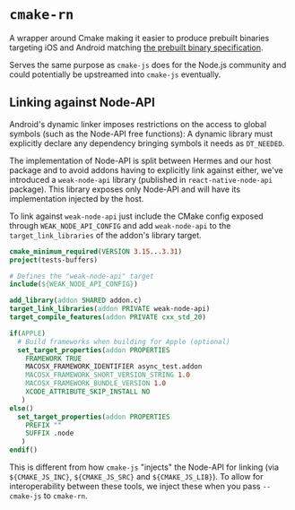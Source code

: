 # `cmake-rn`

A wrapper around Cmake making it easier to produce prebuilt binaries targeting iOS and Android matching [the prebuilt binary specification](https://github.com/callstackincubator/react-native-node-api/blob/main/docs/PREBUILDS.md).

Serves the same purpose as `cmake-js` does for the Node.js community and could potentially be upstreamed into `cmake-js` eventually.

## Linking against Node-API

Android's dynamic linker imposes restrictions on the access to global symbols (such as the Node-API free functions): A dynamic library must explicitly declare any dependency bringing symbols it needs as `DT_NEEDED`.

The implementation of Node-API is split between Hermes and our host package and to avoid addons having to explicitly link against either, we've introduced a `weak-node-api` library (published in `react-native-node-api` package). This library exposes only Node-API and will have its implementation injected by the host.

To link against `weak-node-api` just include the CMake config exposed through `WEAK_NODE_API_CONFIG` and add `weak-node-api` to the `target_link_libraries` of the addon's library target.

```cmake
cmake_minimum_required(VERSION 3.15...3.31)
project(tests-buffers)

# Defines the "weak-node-api" target
include(${WEAK_NODE_API_CONFIG})

add_library(addon SHARED addon.c)
target_link_libraries(addon PRIVATE weak-node-api)
target_compile_features(addon PRIVATE cxx_std_20)

if(APPLE)
  # Build frameworks when building for Apple (optional)
  set_target_properties(addon PROPERTIES
    FRAMEWORK TRUE
    MACOSX_FRAMEWORK_IDENTIFIER async_test.addon
    MACOSX_FRAMEWORK_SHORT_VERSION_STRING 1.0
    MACOSX_FRAMEWORK_BUNDLE_VERSION 1.0
    XCODE_ATTRIBUTE_SKIP_INSTALL NO
   )
else()
  set_target_properties(addon PROPERTIES
    PREFIX ""
    SUFFIX .node
   )
endif()
```

This is different from how `cmake-js` "injects" the Node-API for linking (via `${CMAKE_JS_INC}`, `${CMAKE_JS_SRC}` and `${CMAKE_JS_LIB}`). To allow for interoperability between these tools, we inject these when you pass `--cmake-js` to `cmake-rn`.
